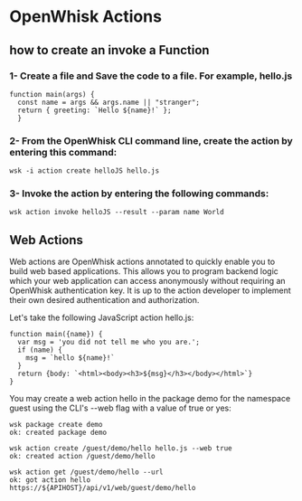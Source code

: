 # OpenWhisk Actions
## how to create an invoke a Function
### 1- Create a file and Save the code to a file. For example, hello.js

    function main(args) {
      const name = args && args.name || "stranger";
      return { greeting: `Hello ${name}!` };
      }
### 2- From the OpenWhisk CLI command line, create the action by entering this command:

    wsk -i action create helloJS hello.js
### 3- Invoke the action by entering the following commands:

    wsk action invoke helloJS --result --param name World

## Web Actions
Web actions are OpenWhisk actions annotated to quickly enable you to build web based applications. This allows you to program backend logic which your web application can access anonymously without requiring an OpenWhisk authentication key. It is up to the action developer to implement their own desired authentication and authorization.

Let's take the following JavaScript action hello.js:

    function main({name}) {
      var msg = 'you did not tell me who you are.';
      if (name) {
        msg = `hello ${name}!`
      }
      return {body: `<html><body><h3>${msg}</h3></body></html>`}
    }
You may create a web action hello in the package demo for the namespace guest using the CLI's --web flag with a value of true or yes:

    wsk package create demo
    ok: created package demo
    
    wsk action create /guest/demo/hello hello.js --web true
    ok: created action /guest/demo/hello
    
    wsk action get /guest/demo/hello --url
    ok: got action hello
    https://${APIHOST}/api/v1/web/guest/demo/hello
    

